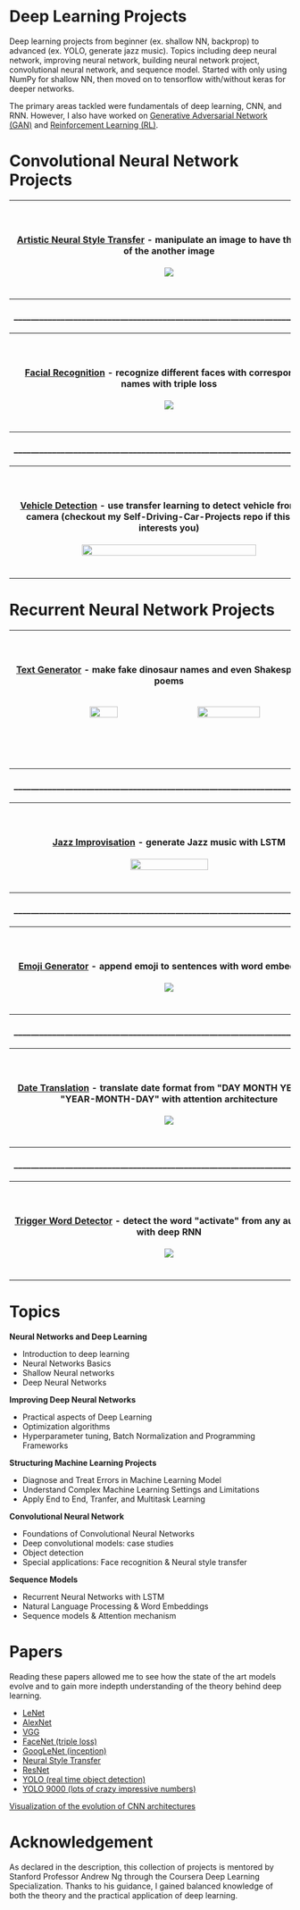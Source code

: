 # Deep Learning Projects

Deep learning projects from beginner (ex. shallow NN, backprop) to advanced (ex. YOLO, generate jazz music). Topics including deep neural network, improving neural network, building neural network project, convolutional neural network, and sequence model. Started with only using NumPy for shallow NN, then moved on to tensorflow with/without keras for deeper networks. 

The primary areas tackled were fundamentals of deep learning, CNN, and RNN. However, I also have worked on [Generative Adversarial Network (GAN)](https://github.com/Jacklu0831/GAN_Projects) and [Reinforcement Learning (RL)](https://github.com/Jacklu0831/RL_Projects).
 
# Convolutional Neural Network Projects

<table style="width:100%" align="center">
 <tr>
  <th>
   <p align="center">
    <br><br>
    <a href="Convolutional Neural Networks/Week4/Neural Style Transfer">Artistic Neural Style Transfer</a> - manipulate an image to have the style of the another image
    <br><br>
    <image src="assets/3-3.png">
    <br><br>
   </p>
  </th>
 </tr>
  <tr>
   <th>
    <p align="center">
     _________________________________________________________________________
    </p>
    </th>
 </tr>
  <tr>
  <th>
   <p align="center">
    <br><br>
    <a href="Convolutional Neural Networks/Week4/Face Recognition">Facial Recognition</a> - recognize different faces with corresponding names with triple loss
    <br><br>
    <image src="assets/3-2.png">
    <br><br>
   </p>
  </th>
 </tr>
  <tr>
   <th>
    <p align="center">
     _________________________________________________________________________
    </p>
    </th>
 </tr>
  <tr>
  <th>
   <p align="center">
    <br><br>
    <a href="Convolutional Neural Networks/Week3/Car detection for Autonomous Driving">Vehicle Detection</a> - use transfer learning to detect vehicle from roof camera (checkout my Self-Driving-Car-Projects repo if this field interests you)
    <br><br>
    <image src="assets/3-1.png" height="75%" width="75%">
    <br><br>
   </p>
  </th>
 </tr>
 </table>
 
# Recurrent Neural Network Projects

<table style="width:100%" align="center">
 <tr>
  <th>
   <p align="center">
    <br><br>
    <a href="Sequence Models/Week1/Dinosaur Island -- Character-level language model">Text Generator</a> - make fake dinosaur names and even Shakespearean poems
    <br><br>
    <pre>
    <image src="assets/4-1.png" width="30%" height="30%">  <image src="assets/4-2.png" width="45%" height="45%">
    </pre>
    <br><br>
   </p>
  </th>
 </tr>
 <tr>
<th>
 <p align="center">
  _________________________________________________________________________
 </p>
 </th>
 </tr>
 <tr>
  <th>
   <p align="center">
    <br><br>
    <a href="Sequence Models/Week1/Jazz improvisation with LSTM">Jazz Improvisation</a> - generate Jazz music with LSTM 
    <br><br>
    <image src="assets/4-3.png" height="50%" width="50%">
    <br><br>
   </p>
  </th>
 </tr>
   <tr>
   <th>
    <p align="center">
     _________________________________________________________________________
    </p>
    </th>
 </tr>
  <tr>
  <th>
   <p align="center">
    <br><br>
    <a href="Sequence Models/Week2/Emojify">Emoji Generator</a> - append emoji to sentences with word embeddings
    <br><br>
    <image src="assets/4-5.png">
    <br><br>
   </p>
  </th>
 </tr>
   <tr>
   <th>
    <p align="center">
     _________________________________________________________________________
    </p>
    </th>
 </tr>
   <tr>
  <th>
   <p align="center">
    <br><br>
    <a href="Sequence Models/Week3/Machine Translation">Date Translation</a> - translate date format from "DAY MONTH YEAR" to "YEAR-MONTH-DAY" with attention architecture
    <br><br>
    <image src="assets/4-6.png">
    <br><br>
   </p>
  </th>
 </tr>
   <tr>
   <th>
    <p align="center">
     _________________________________________________________________________
    </p>
    </th>
 </tr>
  <tr>
  <th>
   <p align="center">
    <br><br>
    <a href="Sequence Models/Week3/Trigger word detection">Trigger Word Detector</a> - detect the word "activate" from any audio file with deep RNN
    <br><br>
    <image src="assets/4-7.png">
    <br><br>
   </p>
  </th>
 </tr>
 </table>

# Topics

__Neural Networks and Deep Learning__
- Introduction to deep learning
- Neural Networks Basics
- Shallow Neural networks
- Deep Neural Networks

__Improving Deep Neural Networks__
- Practical aspects of Deep Learning
- Optimization algorithms
- Hyperparameter tuning, Batch Normalization and Programming Frameworks

__Structuring Machine Learning Projects__
- Diagnose and Treat Errors in Machine Learning Model
- Understand Complex Machine Learning Settings and Limitations
- Apply End to End, Tranfer, and Multitask Learning

__Convolutional Neural Network__
- Foundations of Convolutional Neural Networks
- Deep convolutional models: case studies
- Object detection
- Special applications: Face recognition & Neural style transfer

__Sequence Models__
- Recurrent Neural Networks with LSTM
- Natural Language Processing & Word Embeddings
- Sequence models & Attention mechanism

# Papers

Reading these papers allowed me to see how the state of the art models evolve and to gain more indepth understanding of the theory behind deep learning.

- [LeNet](http://yann.lecun.com/exdb/publis/pdf/lecun-01a.pdf)
- [AlexNet](https://papers.nips.cc/paper/4824-imagenet-classification-with-deep-convolutional-neural-networks.pdf)
- [VGG](https://arxiv.org/pdf/1409.1556.pdf)
- [FaceNet (triple loss)](https://arxiv.org/abs/1503.03832)
- [GoogLeNet (inception)](https://arxiv.org/abs/1409.4842)
- [Neural Style Transfer](https://arxiv.org/abs/1508.06576)
- [ResNet](https://arxiv.org/pdf/1512.03385.pdf)
- [YOLO (real time object detection)](https://arxiv.org/abs/1506.02640)
- [YOLO 9000 (lots of crazy impressive numbers)](https://arxiv.org/abs/1612.08242)

[Visualization of the evolution of CNN architectures](http://josephpcohen.com/w/visualizing-cnn-architectures-side-by-side-with-mxnet)

# Acknowledgement

As declared in the description, this collection of projects is mentored by Stanford Professor Andrew Ng through the Coursera Deep Learning Specialization. Thanks to his guidance, I gained balanced knowledge of both the theory and the practical application of deep learning. 
